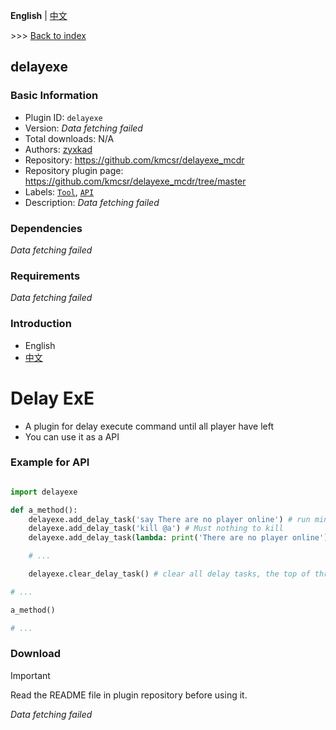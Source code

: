 **English** | [中文](readme-zh_cn.md)

\>\>\> [Back to index](/readme.md)

## delayexe

### Basic Information

- Plugin ID: `delayexe`
- Version: *Data fetching failed*
- Total downloads: N/A
- Authors: [zyxkad](https://github.com/zyxkad)
- Repository: https://github.com/kmcsr/delayexe_mcdr
- Repository plugin page: https://github.com/kmcsr/delayexe_mcdr/tree/master
- Labels: [`Tool`](/labels/tool/readme.md), [`API`](/labels/api/readme.md)
- Description: *Data fetching failed*

### Dependencies

*Data fetching failed*

### Requirements

*Data fetching failed*

### Introduction


- English
- [中文](https://github.com/kmcsr/delayexe_mcdr/tree/master/README_zh.MD)

# Delay ExE

- A plugin for delay execute command until all player have left
- You can use it as a API

### Example for API

```python

import delayexe

def a_method():
	delayexe.add_delay_task('say There are no player online') # run minecraft command
	delayexe.add_delay_task('kill @a') # Must nothing to kill
	delayexe.add_delay_task(lambda: print('There are no player online')) # run python method

	# ...

	delayexe.clear_delay_task() # clear all delay tasks, the top of three commands will never run, if any player is online

# ...

a_method()

# ...

```


### Download

> [!IMPORTANT]
> Read the README file in plugin repository before using it.

*Data fetching failed*

